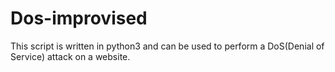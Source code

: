 # Dos-improvised
This script is written in python3 and can be used to perform a DoS(Denial of Service) attack on a website.
